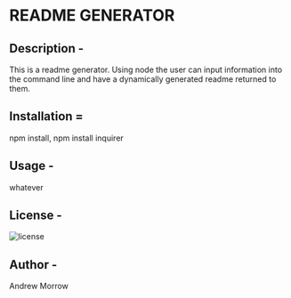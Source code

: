 
# README GENERATOR

## Description -
This is a readme generator. Using node the user can input information into the command line and have a dynamically generated readme returned to them.

## Installation = 
npm install, npm install inquirer

## Usage -
whatever

## License -
![license](https://img.shields.io/badge/license-MIT-GREEN)

## Author -
Andrew Morrow


